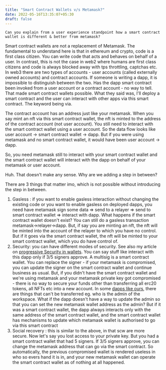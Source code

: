 ```yaml
---
title: "Smart Contract Wallets v/s Metamask?"
date: 2022-05-16T13:35:07+05:30
draft: false
---
```

```
Can you explain from a user experience standpoint how a smart contract wallet is different & better from metamask?
```

Smart contract wallets are not a replacement of Metamask.
The fundamental to understand here is that in ethereum and crypto, code is a first class citizen. You can write code that acts and behaves on behalf of a user. In contrast, this is not the case in web2 where humans are first class citizens and code is always blocked away with tps throttling, captchas etc.
In web3 there are two types of accounts - user accounts (called externally owned accounts) and contract accounts. If someone is writing a dapp, it is impossible to distinguish between the two. Has the dapp smart contract been invoked from a user account or a contract account - no way to tell.
That made smart contract wallets possible. What they said was, I'll deploy a smart contract and the user can interact with other apps via this smart contract. The keyword being via.

The contract account has an address just like your metamask. When you say mint an nft via this smart contract wallet, the nft is minted to the address of the contract account (not user account).
You still need to interact with the smart contract wallet using a user account. So the data flow looks like user account -> smart contract wallet -> dapp. But if you were using metamask and no smart contract wallet, it would have been user account -> dapp.

So, you need metamask still to interact with your smart contract wallet and the smart contract wallet will interact with the dapp on behalf of your metamask or user account.

Huh. That doesn't make any sense. Why are we adding a step in between?

There are 3 things that matter imo, which is not possible without introducing the step in between.
1. Gasless : if you want to enable gasless interaction without changing the existing code or you want to enable gasless on deployed dapps, you need have metamask sign some data => send to a relayer => send to smart contract wallet => interact with dapp. What happens if the smart contract wallet doesn't exist? You can still do a gasless transaction metamask->relayer->dapp. But, if say you are minting an nft, the nft will be minted into the account of the relayer to which you have no control. But if it goes via the smart contract wallet, the nft will be minted to your smart contract wallet, which you do have control of.
2. Security: you can have different modes of security. See also my article on [progressive Security in wallets](https://mirror.xyz/madhavanmalolan.eth/Zfx_YgU2VZ4doh6S3i9wngf5OaTAfTiv-FguoGxeWF8). You can say stuff like interact with this dapp only if 3/5 signers approve. A multisig is a smart contract wallet. You can replace the signer - if your metamask is compromised, you can update the signer on the smart contract wallet and continue business as usual. But, if you didn't have the smart contract wallet and we're using metamask and your metamask private key got compromised - there is no way to secure your funds other than transferring all erc20 tokens, all NFTs etc into a new account. In some [dapps like ours](https://questbook.xyz), there are things that can't be transferred eg. who is the admin of the workspace. What if the dapp doesn't have a way to update the admin so that you can set the new metamask wallet address as the admin? But if it was a smart contract wallet, the dapp always interacts only with the same address of the smart contract wallet, and the smart contract wallet has mechanisms to update which metamask wallet is authorised to go via this smart contract
3. Social recovery : this is similar to the above, in that scw are more secure. Now let's say you lost access to your private key. But you had a smart contract wallet that had 5 signers. If 3/5 signers approve, you can change the metamask address that can go via the smart contract. So automatically, the previous compromised wallet is rendered useless in who so evers hand it is in, and your new metamask wallet can operate the smart contract wallet as of nothing at all happened.

